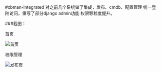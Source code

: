 #xbman-Integrated
对之前几个系统做了集成，发布、cmdb、配置管理 统一登陆访问，重写了部分django admin功能 权限颗粒度提升。

###截图：

首页

![首页](http://git.oschina.net/weihaoxuan/images/raw/master/xbman-Integrated/index.jpg "首页")

权限管理

![发布页](http://git.oschina.net/weihaoxuan/images/raw/master/xbman-Integrated/quanxian.jpg "权限管理")
